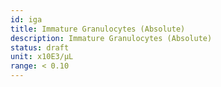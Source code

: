 ```yaml
---
id: iga
title: Immature Granulocytes (Absolute)
description: Immature Granulocytes (Absolute)
status: draft
unit: x10E3/μL
range: < 0.10
---
```


